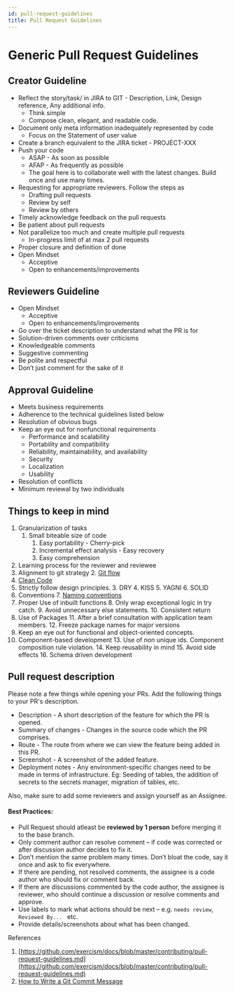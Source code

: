 ```yaml
---
id: pull-request-guidelines
title: Pull Request Guidelines
---
```



# Generic Pull Request Guidelines


## Creator Guideline



* Reflect the story/task/ in JIRA to GIT - Description, Link, Design reference, Any additional info.
    * Think simple
    * Compose clean, elegant, and readable code.
* Document only meta information inadequately represented by code
    * Focus on the Statement of user value
* Create a branch equivalent to the JIRA ticket - PROJECT-XXX
* Push your code
    * ASAP - As soon as possible
    * AFAP - As frequently as possible
    * The goal here is to collaborate well with the latest changes. Build once and use many times.
* Requesting for appropriate reviewers. Follow the steps as
    * Drafting pull requests
    * Review by self
    * Review by others
* Timely acknowledge feedback on the pull requests
* Be patient about pull requests
* Not parallelize too much and create multiple pull requests
    * In-progress limit of at max 2 pull requests
* Proper closure and definition of done
* Open Mindset
    * Acceptive
    * Open to enhancements/improvements


## Reviewers Guideline



* Open Mindset
    * Acceptive
    * Open to enhancements/improvements
* Go over the ticket description to understand what the PR is for
* Solution-driven comments over criticisms
* Knowledgeable comments
* Suggestive commenting
* Be polite and respectful
* Don’t just comment for the sake of it


## Approval Guideline



* Meets business requirements
* Adherence to the technical guidelines listed below
* Resolution of obvious bugs
* Keep an eye out for nonfunctional requirements
    * Performance and scalability
    * Portability and compatibility
    * Reliability, maintainability, and availability
    * Security
    * Localization
    * Usability
* Resolution of conflicts
* Minimum reviewal by two individuals


## Things to keep in mind



1. Granularization of tasks
    1. Small biteable size of code
        1. Easy portability - Cherry-pick
        2. Incremental effect analysis - Easy recovery
        3. Easy comprehension
2. Learning process for the reviewer and reviewee
3. Alignment to git strategy
    2. [Git flow](https://danielkummer.github.io/git-flow-cheatsheet/)
4. [Clean Code](https://github.com/SaikrishnaReddy1919/MyBooks/blob/master/%5BPROGRAMMING%5D%5BClean%20Code%20by%20Robert%20C%20Martin%5D.pdf)
5. Strictly follow design principles.
    3. DRY
    4. KISS
    5. YAGNI
    6. SOLID
6. Conventions
    7. [Naming conventions](https://github.com/kettanaito/naming-cheatsheet)
7. Proper Use of inbuilt functions
    8. Only wrap exceptional logic in try catch.
    9. Avoid unnecessary else statements.
    10. Consistent return
8. Use of Packages
    11. After a brief consultation with application team members.
    12. Freeze package names for major versions
9. Keep an eye out for functional and object-oriented concepts.
10. Component-based development
    13. Use of non unique ids. Component composition rule violation.
    14. Keep reusability in mind
    15. Avoid side effects
    16. Schema driven development


## Pull request description

Please note a few things while opening your PRs. Add the following things to your PR's description.



* Description - A short description of the feature for which the PR is opened.
* Summary of changes - Changes in the source code which the PR comprises.
* Route - The route from where we can view the feature being added in this PR.
* Screenshot - A screenshot of the added feature.
* Deployment notes - Any environment-specific changes need to be made in terms of infrastructure. Eg: Seeding of tables, the addition of secrets to the secrets manager, migration of tables, etc.

Also, make sure to add some reviewers and assign yourself as an Assignee.

#### Best Practices:

* Pull Request should atleast be <b>reviewed by 1 person</b> before merging it to the base branch.
* Only comment author can resolve comment – if code was corrected or after discussion author decides to fix it.
* Don’t mention the same problem many times. Don’t bloat the code, say it once and ask to fix everywhere.
* If there are pending, not resolved comments, the assignee is a code author who should fix or comment back.
* If there are discussions commented by the code author, the assignee is reviewer, who should continue a discussion or resolve comments and approve.
* Use labels to mark what actions should be next – e.g. `needs review`, `Reviewed By... ` etc.
* Provide details/screenshots about what has been changed.

References



1. [https://github.com/exercism/docs/blob/master/contributing/pull-request-guidelines.md](https://github.com/exercism/docs/blob/master/contributing/pull-request-guidelines.md)
2. [How to Write a Git Commit Message](https://chris.beams.io/posts/git-commit/)
